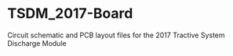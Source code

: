 # TSDM_2017-Board
Circuit schematic and PCB layout files for the 2017 Tractive System Discharge Module
